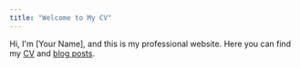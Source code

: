 ```yaml
---
title: "Welcome to My CV"
---
```


Hi, I'm [Your Name], and this is my professional website. Here you can find my [CV](cv/) and [blog posts](blog/).
